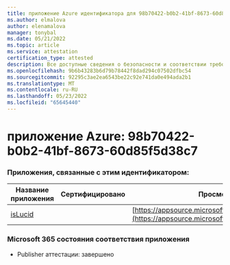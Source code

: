 ```yaml
---
title: приложение Azure идентификатора для 98b70422-b0b2-41bf-8673-60d85f5d38c7
ms.author: elmalova
author: elenamalova
manager: tonybal
ms.date: 05/21/2022
ms.topic: article
ms.service: attestation
certification_type: attested
description: Все доступные сведения о безопасности и соответствии требованиям для 98b70422-b0b2-41bf-8673-60d85f5d38c7.
ms.openlocfilehash: 9b6b43283b6d79b78442f8dad294c07502dfbc54
ms.sourcegitcommit: 92295c3ae2ea6543be22c92e741da0e494ada2b1
ms.translationtype: MT
ms.contentlocale: ru-RU
ms.lasthandoff: 05/23/2022
ms.locfileid: "65645440"
---
```

# <a name="azure-app-id-98b70422-b0b2-41bf-8673-60d85f5d38c7"></a>приложение Azure: 98b70422-b0b2-41bf-8673-60d85f5d38c7


### <a name="apps-associated-with-this-id"></a>Приложения, связанные с этим идентификатором:
| **Название приложения** | **Сертифицировано** | **Просмотр в AppSource** |
|--------------|---------------|-----------------------|
| [isLucid](../forward/WA200002385.md) |  | [https://appsource.microsoft.com/product/office/WA200002385](https://appsource.microsoft.com/product/office/WA200002385) |

### <a name="microsoft-365-app-compliance-status"></a>Microsoft 365 состояния соответствия приложения
- Publisher аттестации: завершено
